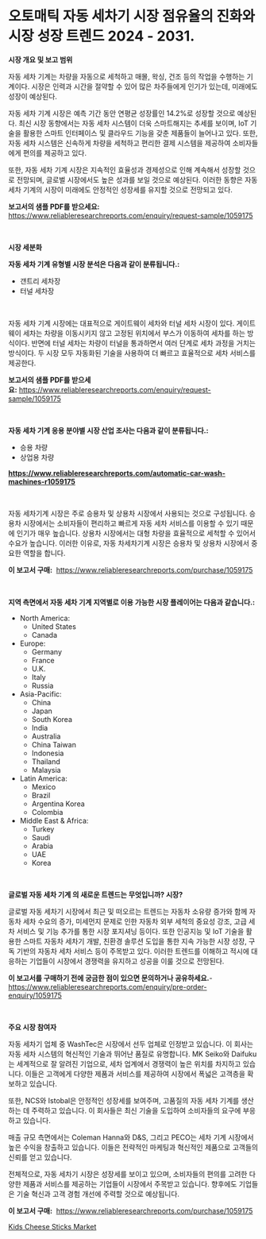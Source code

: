 <p><h1>오토매틱 자동 세차기 시장 점유율의 진화와 시장 성장 트렌드 2024 - 2031.</h1></p><p><strong>시장 개요 및 보고 범위</strong></p>
<p><p>자동 세차 기계는 차량을 자동으로 세척하고 매몰, 왁싱, 건조 등의 작업을 수행하는 기계이다. 시장은 인력과 시간을 절약할 수 있어 많은 차주들에게 인기가 있는데, 미래에도 성장이 예상된다. </p><p>자동 세차 기계 시장은 예측 기간 동안 연평균 성장률인 14.2%로 성장할 것으로 예상된다. 최신 시장 동향에서는 자동 세차 시스템이 더욱 스마트해지는 추세를 보이며, IoT 기술을 활용한 스마트 인터페이스 및 클라우드 기능을 갖춘 제품들이 늘어나고 있다. 또한, 자동 세차 시스템은 신속하게 차량을 세척하고 편리한 결제 시스템을 제공하여 소비자들에게 편의를 제공하고 있다.</p><p>또한, 자동 세차 기계 시장은 지속적인 효율성과 경제성으로 인해 계속해서 성장할 것으로 전망되며, 글로벌 시장에서도 높은 성과를 보일 것으로 예상된다. 이러한 동향은 자동 세차 기계의 시장이 미래에도 안정적인 성장세를 유지할 것으로 전망되고 있다.</p></p>
<p><strong>보고서의 샘플 PDF를 받으세요:</strong> <a href="https://www.reliableresearchreports.com/enquiry/request-sample/1059175">https://www.reliableresearchreports.com/enquiry/request-sample/1059175</a></p>
<p>&nbsp;</p>
<p><strong>시장 세분화</strong></p>
<p><strong>자동 세차 기계 유형별 시장 분석은 다음과 같이 분류됩니다.:</strong></p>
<p><ul><li>갠트리 세차장</li><li>터널 세차장</li></ul></p>
<p>&nbsp;</p>
<p><p>자동 세차 기계 시장에는 대표적으로 게이트웨이 세차와 터널 세차 시장이 있다. 게이트웨이 세차는 차량을 이동시키지 않고 고정된 위치에서 부스가 이동하여 세차를 하는 방식이다. 반면에 터널 세차는 차량이 터널을 통과하면서 여러 단계로 세차 과정을 거치는 방식이다. 두 시장 모두 자동화된 기술을 사용하여 더 빠르고 효율적으로 세차 서비스를 제공한다.</p></p>
<p><strong>보고서의 샘플 PDF를 받으세요:</strong>&nbsp;<a href="https://www.reliableresearchreports.com/enquiry/request-sample/1059175">https://www.reliableresearchreports.com/enquiry/request-sample/1059175</a></p>
<p>&nbsp;</p>
<p><strong> 자동 세차 기계 응용 분야별 시장 산업 조사는 다음과 같이 분류됩니다.:</strong></p>
<p><ul><li>승용 차량</li><li>상업용 차량</li></ul></p>
<p><strong><a href="https://www.reliableresearchreports.com/automatic-car-wash-machines-r1059175">https://www.reliableresearchreports.com/automatic-car-wash-machines-r1059175</a></strong></p>
<p>&nbsp;</p>
<p><p>자동 세차기계 시장은 주로 승용차 및 상용차 시장에서 사용되는 것으로 구성됩니다. 승용차 시장에서는 소비자들이 편리하고 빠르게 자동 세차 서비스를 이용할 수 있기 때문에 인기가 매우 높습니다. 상용차 시장에서는 대형 차량을 효율적으로 세척할 수 있어서 수요가 높습니다. 이러한 이유로, 자동 차세차기계 시장은 승용차 및 상용차 시장에서 중요한 역할을 합니다.</p></p>
<p><strong>이 보고서 구매:</strong>&nbsp; <a href="https://www.reliableresearchreports.com/purchase/1059175">https://www.reliableresearchreports.com/purchase/1059175</a></p>
<p>&nbsp;</p>
<p><strong>지역 측면에서 자동 세차 기계 지역별로 이용 가능한 시장 플레이어는 다음과 같습니다.:</strong></p>
<p><ul>
    <li>
        North America:
        <ul>
            <li>United States</li>
            <li>Canada</li>
        </ul>
    </li>
    <li>
        Europe:
        <ul>
            <li>Germany</li>
            <li>France</li>
            <li>U.K.</li>
            <li>Italy</li>
            <li>Russia</li>
        </ul>
    </li>
    <li>
        Asia-Pacific:
        <ul>
            <li>China</li>
            <li>Japan</li>
            <li>South Korea</li>
            <li>India</li>
            <li>Australia</li>
            <li>China Taiwan</li>
            <li>Indonesia</li>
            <li>Thailand</li>
            <li>Malaysia</li>
        </ul>
    </li>
    <li>
        Latin America:
        <ul>
            <li>Mexico</li>
            <li>Brazil</li>
            <li>Argentina Korea</li>
            <li>Colombia</li>
        </ul>
    </li>
    <li>
        Middle East & Africa:
        <ul>
            <li>Turkey</li>
            <li>Saudi</li>
            <li>Arabia</li>
            <li>UAE</li>
            <li>Korea</li>
        </ul>
    </li>
    </ul></p>
<p>&nbsp;</p>
<p><strong>글로벌 자동 세차 기계 의 새로운 트렌드는 무엇입니까? 시장?</strong></p>
<p><p>글로벌 자동 세차기 시장에서 최근 및 떠오르는 트렌드는 자동차 소유량 증가와 함께 자동차 세차 수요의 증가, 미세먼지 문제로 인한 자동차 외부 세척의 중요성 강조, 고급 세차 서비스 및 기능 추가를 통한 시장 포지셔닝 등이다. 또한 인공지능 및 IoT 기술을 활용한 스마트 자동차 세차기 개발, 친환경 솔루션 도입을 통한 지속 가능한 시장 성장, 구독 기반의 자동차 세차 서비스 등이 주목받고 있다. 이러한 트렌드를 이해하고 적시에 대응하는 기업들이 시장에서 경쟁력을 유지하고 성공을 이룰 것으로 전망된다.</p></p>
<p><strong>이 보고서를 구매하기 전에 궁금한 점이 있으면 문의하거나 공유하세요.</strong>- <a href="https://www.reliableresearchreports.com/enquiry/pre-order-enquiry/1059175">https://www.reliableresearchreports.com/enquiry/pre-order-enquiry/1059175</a></p>
<p>&nbsp;</p>
<p><strong>주요 시장 참여자</strong></p>
<p><p>자동 세차기 업체 중 WashTec은 시장에서 선두 업체로 인정받고 있습니다. 이 회사는 자동 세차 시스템의 혁신적인 기술과 뛰어난 품질로 유명합니다. MK Seiko와 Daifuku는 세계적으로 잘 알려진 기업으로, 세차 업계에서 경쟁력이 높은 위치를 차지하고 있습니다. 이들은 고객에게 다양한 제품과 서비스를 제공하여 시장에서 폭넓은 고객층을 확보하고 있습니다.</p><p>또한, NCS와 Istobal은 안정적인 성장세를 보여주며, 고품질의 자동 세차 기계를 생산하는 데 주력하고 있습니다. 이 회사들은 최신 기술을 도입하여 소비자들의 요구에 부응하고 있습니다. </p><p>매출 규모 측면에서는 Coleman Hanna와 D&S, 그리고 PECO는 세차 기계 시장에서 높은 수익을 창출하고 있습니다. 이들은 전략적인 마케팅과 혁신적인 제품으로 고객들의 신뢰를 얻고 있습니다. </p><p>전체적으로, 자동 세차기 시장은 성장세를 보이고 있으며, 소비자들의 편의를 고려한 다양한 제품과 서비스를 제공하는 기업들이 시장에서 주목받고 있습니다. 향후에도 기업들은 기술 혁신과 고객 경험 개선에 주력할 것으로 예상됩니다.</p></p>
<p><strong>이 보고서 구매:</strong>&nbsp;&nbsp;<a href="https://www.reliableresearchreports.com/purchase/1059175">https://www.reliableresearchreports.com/purchase/1059175</a></p>
<p><p><a href="https://sore-arch-6db.notion.site/Kids-Cheese-Sticks-Market-Comprehensive-Assessment-by-Type-Application-and-Geography-ea7bffaeb9024190a6ba8436a779df12">Kids Cheese Sticks Market</a></p></p>